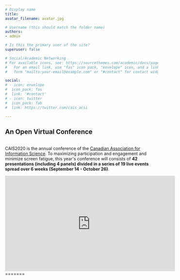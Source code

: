 ```yaml
---
# Display name
title: 
avatar_filename: avatar.jpg

# Username (this should match the folder name)
authors:
- admin

# Is this the primary user of the site?
superuser: false

# Social/Academic Networking
# For available icons, see: https://sourcethemes.com/academic/docs/page-builder/#icons
#   For an email link, use "fas" icon pack, "envelope" icon, and a link in the
#   form "mailto:your-email@example.com" or "#contact" for contact widget.

social:
# - icon: envelope
#  icon_pack: fas
#  link: '#contact'
# - icon: twitter
#  icon_pack: fab
#  link: https://twitter.com/cais_acsi
  
---
```


## An **Open** Virtual Conference  
  \
CAIS2020 is the annual conference of the [Canadian Association for Information Science](http://cais-acsi.ca). To maximizing participation and engagement and minimize screen fatigue, this year's conference will consists of **42 presentations (including 4 panels) divided in a series of 19 live events spread over 6 weeks (September 14 - October 26)**.  

<iframe width="560" height="315" src="https://www.youtube.com/embed/fmBr1BsUzfM" frameborder="0" allow="accelerometer; autoplay; encrypted-media; gyroscope; picture-in-picture" allowfullscreen></iframe>
=======

  


